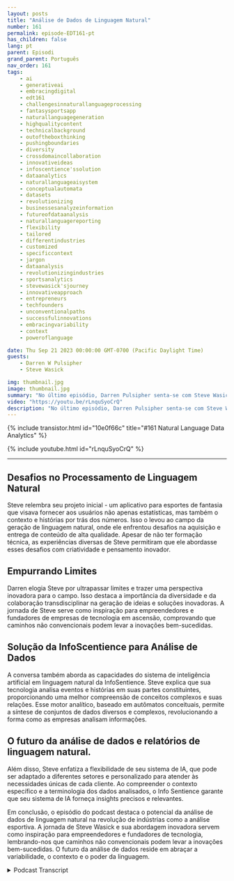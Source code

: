 ```yaml
---
layout: posts
title: "Análise de Dados de Linguagem Natural"
number: 161
permalink: episode-EDT161-pt
has_children: false
lang: pt
parent: Episodi
grand_parent: Português
nav_order: 161
tags:
    - ai
    - generativeai
    - embracingdigital
    - edt161
    - challengesinnaturallanguageprocessing
    - fantasysportsapp
    - naturallanguagegeneration
    - highqualitycontent
    - technicalbackground
    - outoftheboxthinking
    - pushingboundaries
    - diversity
    - crossdomaincollaboration
    - innovativeideas
    - infoscentience'ssolution
    - dataanalytics
    - naturallanguageaisystem
    - conceptualautomata
    - datasets
    - revolutionizing
    - businessesanalyzeinformation
    - futureofdataanalysis
    - naturallanguagereporting
    - flexibility
    - tailored
    - differentindustries
    - customized
    - specificcontext
    - jargon
    - dataanalysis
    - revolutionizingindustries
    - sportsanalytics
    - stevewasick'sjourney
    - innovativeapproach
    - entrepreneurs
    - techfounders
    - unconventionalpaths
    - successfulinnovations
    - embracingvariability
    - context
    - poweroflanguage

date: Thu Sep 21 2023 00:00:00 GMT-0700 (Pacific Daylight Time)
guests:
    - Darren W Pulsipher
    - Steve Wasick

img: thumbnail.jpg
image: thumbnail.jpg
summary: "No último episódio, Darren Pulsipher senta-se com Steve Wasick, o CEO e fundador da InfoSentience, para discutir o poder e o potencial da análise de dados em linguagem natural. Steve, que tem uma trajetória não convencional, iniciando como estudante de inglês, depois roteirista, então advogado e, por fim, fundador de tecnologia, traz uma perspectiva única para o campo."
video: "https://youtu.be/rLnquSyoCrQ"
description: "No último episódio, Darren Pulsipher senta-se com Steve Wasick, o CEO e fundador da InfoSentience, para discutir o poder e o potencial da análise de dados em linguagem natural. Steve, que tem uma trajetória não convencional, iniciando como estudante de inglês, depois roteirista, então advogado e, por fim, fundador de tecnologia, traz uma perspectiva única para o campo."
---
```


<div>
{% include transistor.html id="10e0f66c" title="#161 Natural Language Data Analytics" %}

{% include youtube.html id="rLnquSyoCrQ" %}
</div>

---

## Desafios no Processamento de Linguagem Natural

Steve relembra seu projeto inicial - um aplicativo para esportes de fantasia que visava fornecer aos usuários não apenas estatísticas, mas também o contexto e histórias por trás dos números. Isso o levou ao campo da geração de linguagem natural, onde ele enfrentou desafios na aquisição e entrega de conteúdo de alta qualidade. Apesar de não ter formação técnica, as experiências diversas de Steve permitiram que ele abordasse esses desafios com criatividade e pensamento inovador.

## Empurrando Limites

Darren elogia Steve por ultrapassar limites e trazer uma perspectiva inovadora para o campo. Isso destaca a importância da diversidade e da colaboração transdisciplinar na geração de ideias e soluções inovadoras. A jornada de Steve serve como inspiração para empreendedores e fundadores de empresas de tecnologia em ascensão, comprovando que caminhos não convencionais podem levar a inovações bem-sucedidas.

## Solução da InfoScentience para Análise de Dados

A conversa também aborda as capacidades do sistema de inteligência artificial em linguagem natural da InfoSentience. Steve explica que sua tecnologia analisa eventos e histórias em suas partes constituintes, proporcionando uma melhor compreensão de conceitos complexos e suas relações. Esse motor analítico, baseado em autômatos conceituais, permite a síntese de conjuntos de dados diversos e complexos, revolucionando a forma como as empresas analisam informações.

## O futuro da análise de dados e relatórios de linguagem natural.

Além disso, Steve enfatiza a flexibilidade de seu sistema de IA, que pode ser adaptado a diferentes setores e personalizado para atender às necessidades únicas de cada cliente. Ao compreender o contexto específico e a terminologia dos dados analisados, o Info Sentience garante que seu sistema de IA forneça insights precisos e relevantes.

Em conclusão, o episódio do podcast destaca o potencial da análise de dados de linguagem natural na revolução de indústrias como a análise esportiva. A jornada de Steve Wasick e sua abordagem inovadora servem como inspiração para empreendedores e fundadores de tecnologia, lembrando-nos que caminhos não convencionais podem levar a inovações bem-sucedidas. O futuro da análise de dados reside em abraçar a variabilidade, o contexto e o poder da linguagem.



<details>
<summary> Podcast Transcript </summary>

<p></p>

</details>
